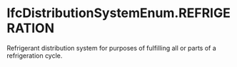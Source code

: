 IfcDistributionSystemEnum.REFRIGERATION
=======================================
Refrigerant distribution system for purposes of fulfilling all or parts of a
refrigeration cycle.


